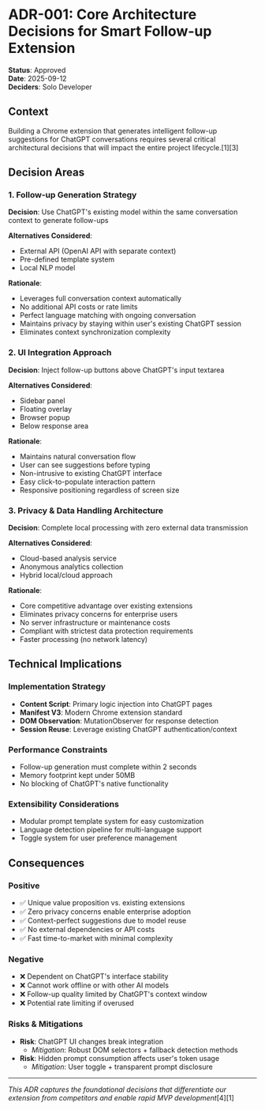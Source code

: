 # ADR-001: Core Architecture Decisions for Smart Follow-up Extension

**Status**: Approved  
**Date**: 2025-09-12  
**Deciders**: Solo Developer  

## Context

Building a Chrome extension that generates intelligent follow-up suggestions for ChatGPT conversations requires several critical architectural decisions that will impact the entire project lifecycle.[1][3]

## Decision Areas

### 1. Follow-up Generation Strategy

**Decision**: Use ChatGPT's existing model within the same conversation context to generate follow-ups

**Alternatives Considered**:
- External API (OpenAI API with separate context)
- Pre-defined template system
- Local NLP model

**Rationale**:
- Leverages full conversation context automatically
- No additional API costs or rate limits
- Perfect language matching with ongoing conversation
- Maintains privacy by staying within user's existing ChatGPT session
- Eliminates context synchronization complexity

### 2. UI Integration Approach

**Decision**: Inject follow-up buttons above ChatGPT's input textarea

**Alternatives Considered**:
- Sidebar panel
- Floating overlay
- Browser popup
- Below response area

**Rationale**:
- Maintains natural conversation flow
- User can see suggestions before typing
- Non-intrusive to existing ChatGPT interface
- Easy click-to-populate interaction pattern
- Responsive positioning regardless of screen size

### 3. Privacy & Data Handling Architecture

**Decision**: Complete local processing with zero external data transmission

**Alternatives Considered**:
- Cloud-based analysis service
- Anonymous analytics collection
- Hybrid local/cloud approach

**Rationale**:
- Core competitive advantage over existing extensions
- Eliminates privacy concerns for enterprise users
- No server infrastructure or maintenance costs
- Compliant with strictest data protection requirements
- Faster processing (no network latency)

## Technical Implications

### Implementation Strategy
- **Content Script**: Primary logic injection into ChatGPT pages
- **Manifest V3**: Modern Chrome extension standard
- **DOM Observation**: MutationObserver for response detection
- **Session Reuse**: Leverage existing ChatGPT authentication/context

### Performance Constraints
- Follow-up generation must complete within 2 seconds
- Memory footprint kept under 50MB
- No blocking of ChatGPT's native functionality

### Extensibility Considerations
- Modular prompt template system for easy customization
- Language detection pipeline for multi-language support
- Toggle system for user preference management

## Consequences

### Positive
- ✅ Unique value proposition vs. existing extensions
- ✅ Zero privacy concerns enable enterprise adoption
- ✅ Context-perfect suggestions due to model reuse
- ✅ No external dependencies or API costs
- ✅ Fast time-to-market with minimal complexity

### Negative
- ❌ Dependent on ChatGPT's interface stability
- ❌ Cannot work offline or with other AI models
- ❌ Follow-up quality limited by ChatGPT's context window
- ❌ Potential rate limiting if overused

### Risks & Mitigations
- **Risk**: ChatGPT UI changes break integration
  - *Mitigation*: Robust DOM selectors + fallback detection methods
- **Risk**: Hidden prompt consumption affects user's token usage
  - *Mitigation*: User toggle + transparent prompt disclosure

***
*This ADR captures the foundational decisions that differentiate our extension from competitors and enable rapid MVP development*[4][1]